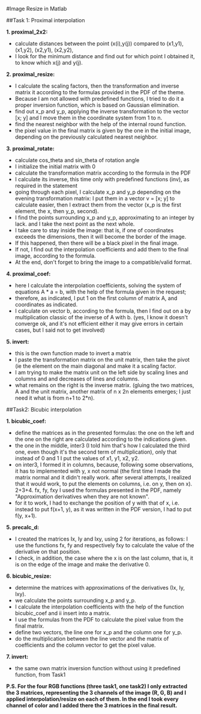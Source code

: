 #Image Resize in Matlab

##Task 1: Proximal interpolation

**1. proximal_2x2:**
- calculate distances between the point (x(i),y(j)) compared to (x1,y1), (x1,y2), (x2,y1),
(x2,y2),
- I look for the minimum distance and find out for which point I obtained it,
to know which x(j) and y(j).

**2. proximal_resize:**

- I calculate the scaling factors, then the transformation and inverse matrix
it according to the formulas provided in the PDF of the theme.
- Because I am not allowed with predefined functions, I tried to do it
a proper inversion function, which is based on Gaussian elimination.
- find out x_p and y_p, applying the inverse transformation to the vector [x; y]
and I move them in the coordinate system from 1 to n.
- find the nearest neighbor with the help of the internal round function.
- the pixel value in the final matrix is given by the one in
the initial image, depending on the previously calculated nearest neighbor.

**3. proximal_rotate:**
- calculate cos_theta and sin_theta of rotation angle
- I initialize the initial matrix with 0
- calculate the transformation matrix according to the formula in the PDF
- I calculate its inverse, this time only with predefined functions (inv),
as required in the statement
- going through each pixel, I calculate x_p and y_p depending on the evening
transformation matrix: I put them in a vector v = [x; y] to calculate
easier, then I extract them from the vector (x_p is the first element, the x, then
y_p, second).
- I find the points surrounding x_p and y_p, approximating to an integer
by lack. and I take the next point as the next whole.
- I take care to stay inside the image: that is, if one of
coordinates exceeds the dimensions, then it will become the border of the image.
- If this happened, then there will be a black pixel in the final image.
- If not, I find out the interpolation coefficients and add them to the final image,
according to the formula.
- At the end, don't forget to bring the image to a compatible/valid format.

**4. proximal_coef:**
- here I calculate the interpolation coefficients, solving the system of equations A * a = b,
with the help of the formula given in the request;
- therefore, as indicated, I put 1 on the first column of matrix A,
and coordinates as indicated.
- I calculate on vector b, according to the formula, then I find out on a by multiplication
classic of the inverse of A with b. (yes, I know it doesn't converge ok, and it's not efficient either
it may give errors in certain cases, but I said not to get involved)

**5. invert:**
- this is the own function made to invert a matrix
- I paste the transformation matrix on the unit matrix, then take the pivot (ie
the element on the main diagonal and make it a scaling factor.
- I am trying to make the matrix unit on the left side by scaling lines and columns and
and decreases of lines and columns.
- what remains on the right is the inverse matrix. (gluing the two matrices, A
and the unit matrix, another matrix of n x 2n elements emerges; I just need it
what is from n+1 to 2*n).


##Task2: Bicubic interpolation

**1. bicubic_coef:**
- define the matrices as in the presented formulas: the one on the left and the one on the right are
calculated according to the indications given.
- the one in the middle, inter3 (I told him that's how I calculated the third one, even though it's the second term
of multiplication), only that instead of 0 and 1 I put the values of x1, y1, x2, y2.
- on inter3, I formed it in columns, because, following some observations, it has to
implemented with y, x not normal (the first time I made the matrix normal and it didn't really work.
after several attempts, I realized that it would work, to put the elements on columns,
i.e. on y, then on x).
2+3+4. fx, fy, fxy I used the formulas presented in the PDF, namely "Approximation
derivatives when they are not known".
- for it to work, I had to exchange the position of y with that of x, i.e. instead
to put f(x+1, y), as it was written in the PDF version, I had to put f(y, x+1).

**5. precalc_d:**
- I created the matrices Ix, Iy and Ixy, using 2 for iterations, as follows: I use the functions
fx, fy and respectively fxy to calculate the value of the derivative on that position.
- I check, in addition, the case where the x is on the last column, that is, it is on the edge
of the image and make the derivative 0.

**6. bicubic_resize:**
- determine the matrices with approximations of the derivatives (Ix, Iy, Ixy).
- we calculate the points surrounding x_p and y_p.
- I calculate the interpolation coefficients with the help of the function bicubic_coef and ii
insert into a matrix.
- I use the formulas from the PDF to calculate the pixel value from
the final matrix.
- define two vectors, the line one for x_p and the column one for y_p.
- do the multiplication between the line vector and the matrix of coefficients
and the column vector to get the pixel value.

**7. invert:**
- the same own matrix inversion function without using it
predefined function, from Task1

**P.S. For the four RGB functions (three task1, one task2) I only extracted the 3 matrices,
representing the 3 channels of the image (R, G, B) and I applied
interpolation/resize on each of them. In the end I took every channel of
color and I added there the 3 matrices in the final result.**
